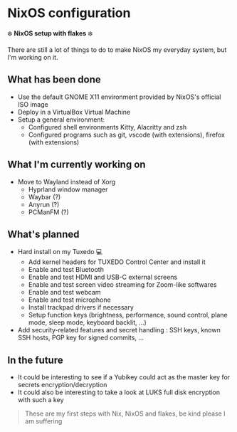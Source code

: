 # NixOS configuration
❄️ **NixOS setup with flakes** ❄️

There are still a lot of things to do to make NixOS my everyday system, but I'm working on it.

## What has been done
- Use the default GNOME X11 environment provided by NixOS's official ISO image
- Deploy in a VirtualBox Virtual Machine
- Setup a general environment:
  - Configured shell environments Kitty, Alacritty and zsh
  - Configured programs such as git, vscode (with extensions), firefox (with extensions)

## What I'm currently working on
- Move to Wayland instead of Xorg
  - Hyprland window manager
  - Waybar (?)
  - Anyrun (?)
  - PCManFM (?)

## What's planned
- Hard install on my Tuxedo 💻
  - Add kernel headers for TUXEDO Control Center and install it
  - Enable and test Bluetooth
  - Enable and test HDMI and USB-C external screens
  - Enable and test screen video streaming for Zoom-like softwares
  - Enable and test webcam
  - Enable and test microphone
  - Install trackpad drivers if necessary
  - Setup function keys (brightness, performance, sound control, plane mode, sleep mode, keyboard backlit, ...)
- Add security-related features and secret handling : SSH keys, known SSH hosts, PGP key for signed commits, ...

## In the future
- It could be interesting to see if a Yubikey could act as the master key for secrets encryption/decryption
- It could also be interesting to take a look at LUKS full disk encryption with such a key

> These are my first steps with Nix, NixOS and flakes, be kind please I am suffering
